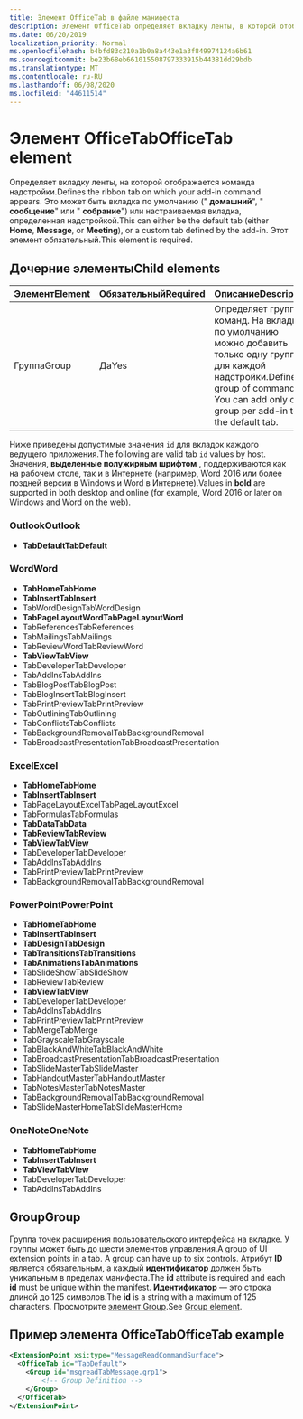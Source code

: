 ```yaml
---
title: Элемент OfficeTab в файле манифеста
description: Элемент OfficeTab определяет вкладку ленты, в которой отображается команда надстройки.
ms.date: 06/20/2019
localization_priority: Normal
ms.openlocfilehash: b4bfd83c210a1b0a8a443e1a3f849974124a6b61
ms.sourcegitcommit: be23b68eb661015508797333915b44381dd29bdb
ms.translationtype: MT
ms.contentlocale: ru-RU
ms.lasthandoff: 06/08/2020
ms.locfileid: "44611514"
---
```

# <a name="officetab-element"></a><span data-ttu-id="13737-103">Элемент OfficeTab</span><span class="sxs-lookup"><span data-stu-id="13737-103">OfficeTab element</span></span>

<span data-ttu-id="13737-104">Определяет вкладку ленты, на которой отображается команда надстройки.</span><span class="sxs-lookup"><span data-stu-id="13737-104">Defines the ribbon tab on which your add-in command appears.</span></span> <span data-ttu-id="13737-105">Это может быть вкладка по умолчанию (" **домашний**", " **сообщение**" или " **собрание**") или настраиваемая вкладка, определенная надстройкой.</span><span class="sxs-lookup"><span data-stu-id="13737-105">This can either be the default tab (either **Home**, **Message**, or **Meeting**), or a custom tab defined by the add-in.</span></span> <span data-ttu-id="13737-106">Этот элемент обязательный.</span><span class="sxs-lookup"><span data-stu-id="13737-106">This element is required.</span></span>

## <a name="child-elements"></a><span data-ttu-id="13737-107">Дочерние элементы</span><span class="sxs-lookup"><span data-stu-id="13737-107">Child elements</span></span>

|  <span data-ttu-id="13737-108">Элемент</span><span class="sxs-lookup"><span data-stu-id="13737-108">Element</span></span> |  <span data-ttu-id="13737-109">Обязательный</span><span class="sxs-lookup"><span data-stu-id="13737-109">Required</span></span>  |  <span data-ttu-id="13737-110">Описание</span><span class="sxs-lookup"><span data-stu-id="13737-110">Description</span></span>  |
|:-----|:-----|:-----|
|  <span data-ttu-id="13737-111">Группа</span><span class="sxs-lookup"><span data-stu-id="13737-111">Group</span></span>      | <span data-ttu-id="13737-112">Да</span><span class="sxs-lookup"><span data-stu-id="13737-112">Yes</span></span> |  <span data-ttu-id="13737-p102">Определяет группу команд. На вкладке по умолчанию можно добавить только одну группу для каждой надстройки.</span><span class="sxs-lookup"><span data-stu-id="13737-p102">Defines a group of commands. You can add only one group per add-in to the default tab.</span></span>  |

<span data-ttu-id="13737-115">Ниже приведены допустимые значения `id` для вкладок каждого ведущего приложения.</span><span class="sxs-lookup"><span data-stu-id="13737-115">The following are valid tab `id` values by host.</span></span> <span data-ttu-id="13737-116">Значения, **выделенные полужирным шрифтом** , поддерживаются как на рабочем столе, так и в Интернете (например, Word 2016 или более поздней версии в Windows и Word в Интернете).</span><span class="sxs-lookup"><span data-stu-id="13737-116">Values in **bold** are supported in both desktop and online (for example, Word 2016 or later on Windows and Word on the web).</span></span>

### <a name="outlook"></a><span data-ttu-id="13737-117">Outlook</span><span class="sxs-lookup"><span data-stu-id="13737-117">Outlook</span></span>

- <span data-ttu-id="13737-118">**TabDefault**</span><span class="sxs-lookup"><span data-stu-id="13737-118">**TabDefault**</span></span>

### <a name="word"></a><span data-ttu-id="13737-119">Word</span><span class="sxs-lookup"><span data-stu-id="13737-119">Word</span></span>

- <span data-ttu-id="13737-120">**TabHome**</span><span class="sxs-lookup"><span data-stu-id="13737-120">**TabHome**</span></span>
- <span data-ttu-id="13737-121">**TabInsert**</span><span class="sxs-lookup"><span data-stu-id="13737-121">**TabInsert**</span></span>
- <span data-ttu-id="13737-122">TabWordDesign</span><span class="sxs-lookup"><span data-stu-id="13737-122">TabWordDesign</span></span>
- <span data-ttu-id="13737-123">**TabPageLayoutWord**</span><span class="sxs-lookup"><span data-stu-id="13737-123">**TabPageLayoutWord**</span></span>
- <span data-ttu-id="13737-124">TabReferences</span><span class="sxs-lookup"><span data-stu-id="13737-124">TabReferences</span></span>
- <span data-ttu-id="13737-125">TabMailings</span><span class="sxs-lookup"><span data-stu-id="13737-125">TabMailings</span></span>
- <span data-ttu-id="13737-126">TabReviewWord</span><span class="sxs-lookup"><span data-stu-id="13737-126">TabReviewWord</span></span>
- <span data-ttu-id="13737-127">**TabView**</span><span class="sxs-lookup"><span data-stu-id="13737-127">**TabView**</span></span>
- <span data-ttu-id="13737-128">TabDeveloper</span><span class="sxs-lookup"><span data-stu-id="13737-128">TabDeveloper</span></span>
- <span data-ttu-id="13737-129">TabAddIns</span><span class="sxs-lookup"><span data-stu-id="13737-129">TabAddIns</span></span>
- <span data-ttu-id="13737-130">TabBlogPost</span><span class="sxs-lookup"><span data-stu-id="13737-130">TabBlogPost</span></span>
- <span data-ttu-id="13737-131">TabBlogInsert</span><span class="sxs-lookup"><span data-stu-id="13737-131">TabBlogInsert</span></span>
- <span data-ttu-id="13737-132">TabPrintPreview</span><span class="sxs-lookup"><span data-stu-id="13737-132">TabPrintPreview</span></span>
- <span data-ttu-id="13737-133">TabOutlining</span><span class="sxs-lookup"><span data-stu-id="13737-133">TabOutlining</span></span>
- <span data-ttu-id="13737-134">TabConflicts</span><span class="sxs-lookup"><span data-stu-id="13737-134">TabConflicts</span></span>
- <span data-ttu-id="13737-135">TabBackgroundRemoval</span><span class="sxs-lookup"><span data-stu-id="13737-135">TabBackgroundRemoval</span></span>
- <span data-ttu-id="13737-136">TabBroadcastPresentation</span><span class="sxs-lookup"><span data-stu-id="13737-136">TabBroadcastPresentation</span></span>

### <a name="excel"></a><span data-ttu-id="13737-137">Excel</span><span class="sxs-lookup"><span data-stu-id="13737-137">Excel</span></span>

- <span data-ttu-id="13737-138">**TabHome**</span><span class="sxs-lookup"><span data-stu-id="13737-138">**TabHome**</span></span>
- <span data-ttu-id="13737-139">**TabInsert**</span><span class="sxs-lookup"><span data-stu-id="13737-139">**TabInsert**</span></span>
- <span data-ttu-id="13737-140">TabPageLayoutExcel</span><span class="sxs-lookup"><span data-stu-id="13737-140">TabPageLayoutExcel</span></span>
- <span data-ttu-id="13737-141">TabFormulas</span><span class="sxs-lookup"><span data-stu-id="13737-141">TabFormulas</span></span>
- <span data-ttu-id="13737-142">**TabData**</span><span class="sxs-lookup"><span data-stu-id="13737-142">**TabData**</span></span>
- <span data-ttu-id="13737-143">**TabReview**</span><span class="sxs-lookup"><span data-stu-id="13737-143">**TabReview**</span></span>
- <span data-ttu-id="13737-144">**TabView**</span><span class="sxs-lookup"><span data-stu-id="13737-144">**TabView**</span></span>
- <span data-ttu-id="13737-145">TabDeveloper</span><span class="sxs-lookup"><span data-stu-id="13737-145">TabDeveloper</span></span>
- <span data-ttu-id="13737-146">TabAddIns</span><span class="sxs-lookup"><span data-stu-id="13737-146">TabAddIns</span></span>
- <span data-ttu-id="13737-147">TabPrintPreview</span><span class="sxs-lookup"><span data-stu-id="13737-147">TabPrintPreview</span></span>
- <span data-ttu-id="13737-148">TabBackgroundRemoval</span><span class="sxs-lookup"><span data-stu-id="13737-148">TabBackgroundRemoval</span></span> 

### <a name="powerpoint"></a><span data-ttu-id="13737-149">PowerPoint</span><span class="sxs-lookup"><span data-stu-id="13737-149">PowerPoint</span></span>

- <span data-ttu-id="13737-150">**TabHome**</span><span class="sxs-lookup"><span data-stu-id="13737-150">**TabHome**</span></span>
- <span data-ttu-id="13737-151">**TabInsert**</span><span class="sxs-lookup"><span data-stu-id="13737-151">**TabInsert**</span></span>
- <span data-ttu-id="13737-152">**TabDesign**</span><span class="sxs-lookup"><span data-stu-id="13737-152">**TabDesign**</span></span>
- <span data-ttu-id="13737-153">**TabTransitions**</span><span class="sxs-lookup"><span data-stu-id="13737-153">**TabTransitions**</span></span>
- <span data-ttu-id="13737-154">**TabAnimations**</span><span class="sxs-lookup"><span data-stu-id="13737-154">**TabAnimations**</span></span>
- <span data-ttu-id="13737-155">TabSlideShow</span><span class="sxs-lookup"><span data-stu-id="13737-155">TabSlideShow</span></span>
- <span data-ttu-id="13737-156">TabReview</span><span class="sxs-lookup"><span data-stu-id="13737-156">TabReview</span></span>
- <span data-ttu-id="13737-157">**TabView**</span><span class="sxs-lookup"><span data-stu-id="13737-157">**TabView**</span></span>
- <span data-ttu-id="13737-158">TabDeveloper</span><span class="sxs-lookup"><span data-stu-id="13737-158">TabDeveloper</span></span>
- <span data-ttu-id="13737-159">TabAddIns</span><span class="sxs-lookup"><span data-stu-id="13737-159">TabAddIns</span></span>
- <span data-ttu-id="13737-160">TabPrintPreview</span><span class="sxs-lookup"><span data-stu-id="13737-160">TabPrintPreview</span></span>
- <span data-ttu-id="13737-161">TabMerge</span><span class="sxs-lookup"><span data-stu-id="13737-161">TabMerge</span></span>
- <span data-ttu-id="13737-162">TabGrayscale</span><span class="sxs-lookup"><span data-stu-id="13737-162">TabGrayscale</span></span>
- <span data-ttu-id="13737-163">TabBlackAndWhite</span><span class="sxs-lookup"><span data-stu-id="13737-163">TabBlackAndWhite</span></span>
- <span data-ttu-id="13737-164">TabBroadcastPresentation</span><span class="sxs-lookup"><span data-stu-id="13737-164">TabBroadcastPresentation</span></span>
- <span data-ttu-id="13737-165">TabSlideMaster</span><span class="sxs-lookup"><span data-stu-id="13737-165">TabSlideMaster</span></span>
- <span data-ttu-id="13737-166">TabHandoutMaster</span><span class="sxs-lookup"><span data-stu-id="13737-166">TabHandoutMaster</span></span>
- <span data-ttu-id="13737-167">TabNotesMaster</span><span class="sxs-lookup"><span data-stu-id="13737-167">TabNotesMaster</span></span>
- <span data-ttu-id="13737-168">TabBackgroundRemoval</span><span class="sxs-lookup"><span data-stu-id="13737-168">TabBackgroundRemoval</span></span>
- <span data-ttu-id="13737-169">TabSlideMasterHome</span><span class="sxs-lookup"><span data-stu-id="13737-169">TabSlideMasterHome</span></span>

### <a name="onenote"></a><span data-ttu-id="13737-170">OneNote</span><span class="sxs-lookup"><span data-stu-id="13737-170">OneNote</span></span>

- <span data-ttu-id="13737-171">**TabHome**</span><span class="sxs-lookup"><span data-stu-id="13737-171">**TabHome**</span></span>
- <span data-ttu-id="13737-172">**TabInsert**</span><span class="sxs-lookup"><span data-stu-id="13737-172">**TabInsert**</span></span>
- <span data-ttu-id="13737-173">**TabView**</span><span class="sxs-lookup"><span data-stu-id="13737-173">**TabView**</span></span>
- <span data-ttu-id="13737-174">TabDeveloper</span><span class="sxs-lookup"><span data-stu-id="13737-174">TabDeveloper</span></span>
- <span data-ttu-id="13737-175">TabAddIns</span><span class="sxs-lookup"><span data-stu-id="13737-175">TabAddIns</span></span>

## <a name="group"></a><span data-ttu-id="13737-176">Group</span><span class="sxs-lookup"><span data-stu-id="13737-176">Group</span></span>

<span data-ttu-id="13737-177">Группа точек расширения пользовательского интерфейса на вкладке. У группы может быть до шести элементов управления.</span><span class="sxs-lookup"><span data-stu-id="13737-177">A group of UI extension points in a tab. A group can have up to six controls.</span></span> <span data-ttu-id="13737-178">Атрибут **ID** является обязательным, а каждый **идентификатор** должен быть уникальным в пределах манифеста.</span><span class="sxs-lookup"><span data-stu-id="13737-178">The **id** attribute is required and each **id** must be unique within the manifest.</span></span> <span data-ttu-id="13737-179">**Идентификатор** — это строка длиной до 125 символов.</span><span class="sxs-lookup"><span data-stu-id="13737-179">The **id** is a string with a maximum of 125 characters.</span></span> <span data-ttu-id="13737-180">Просмотрите [элемент Group](group.md).</span><span class="sxs-lookup"><span data-stu-id="13737-180">See [Group element](group.md).</span></span>

## <a name="officetab-example"></a><span data-ttu-id="13737-181">Пример элемента OfficeTab</span><span class="sxs-lookup"><span data-stu-id="13737-181">OfficeTab example</span></span>

```xml
<ExtensionPoint xsi:type="MessageReadCommandSurface">
  <OfficeTab id="TabDefault">
    <Group id="msgreadTabMessage.grp1">
        <!-- Group Definition -->
    </Group>
  </OfficeTab>
</ExtensionPoint>
```
